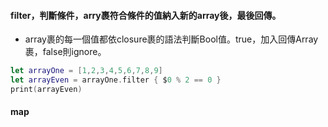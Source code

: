 #### filter，判斷條件，arry裹符合條件的值納入新的array後，最後回傳。
- array裹的每一個值都依closure裹的語法判斷Bool值。true，加入回傳Array裹，false則ignore。

```Swift
let arrayOne = [1,2,3,4,5,6,7,8,9]
let arrayEven = arrayOne.filter { $0 % 2 == 0 }
print(arrayEven)
```
#### map
